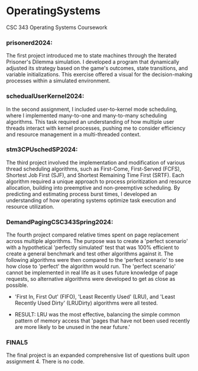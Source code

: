 # OperatingSystems
CSC 343 Operating Systems Coursework

### prisonerd2024:
The first project introduced me to state machines through the Iterated Prisoner's Dilemma simulation. I developed a program that dynamically adjusted its strategy based on the game's outcomes, state transitions, and variable initializations. This exercise offered a visual for the decision-making processes within a simulated environment.

### schedualUserKernel2024:
In the second assignment, I included user-to-kernel mode scheduling, where I implemented many-to-one and many-to-many scheduling algorithms. This task required an understanding of how multiple user threads interact with kernel processes, pushing me to consider efficiency and resource management in a multi-threaded context.

### stm3CPUschedSP2024:
The third project involved the implementation and modification of various thread scheduling algorithms, such as First-Come, First-Served (FCFS), Shortest Job First (SJF), and Shortest Remaining Time First (SRTF). Each algorithm required a unique approach to process prioritization and resource allocation, building into preemptive and non-preemptive scheduling. By predicting and estimating process burst times, I developed an understanding of how operating systems optimize task execution and resource utilization.

### DemandPagingCSC343Spring2024:
The fourth project compared relative times spent on page replacement across multiple algorithms. The purpose was to create a 'perfect scenario' with a hypothetical 'perfectly simulated' test that was 100% efficient to create a general benchmark and test other algorithms against it. The following algorithms were then compared to the 'perfect scenario' to see how close to 'perfect' the algorithm would run. The 'perfect scenario' cannot be implemented in real life as it uses future knowledge of page requests, so alternative algorithms were developed to get as close as possible.

- 'First In, First Out' (FIFO), 'Least Recently Used' (LRU), and 'Least Recently Used Dirty' (LRUDirty) algorithms were all tested.

- RESULT: LRU was the most effective, balancing the simple common pattern of memory access that 'pages that have not been used recently are more likely to be unused in the near future.'

### FINAL5
The final project is an expanded comprehensive list of questions built upon assignment 4. There is no code.

